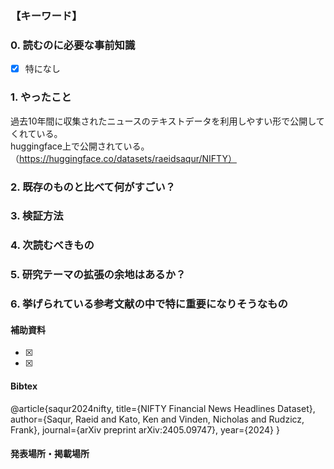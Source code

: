 ### 【キーワード】


### 0. 読むのに必要な事前知識
- [x] 特になし


### 1. やったこと
過去10年間に収集されたニュースのテキストデータを利用しやすい形で公開してくれている。<br>
huggingface上で公開されている。
（https://huggingface.co/datasets/raeidsaqur/NIFTY）

### 2. 既存のものと比べて何がすごい？


### 3. 検証方法


### 4. 次読むべきもの


### 5. 研究テーマの拡張の余地はあるか？


### 6. 挙げられている参考文献の中で特に重要になりそうなもの


#### 補助資料
- [x] 
- [x] 

#### Bibtex
@article{saqur2024nifty,
  title={NIFTY Financial News Headlines Dataset},
  author={Saqur, Raeid and Kato, Ken and Vinden, Nicholas and Rudzicz, Frank},
  journal={arXiv preprint arXiv:2405.09747},
  year={2024}
}

#### 発表場所・掲載場所
